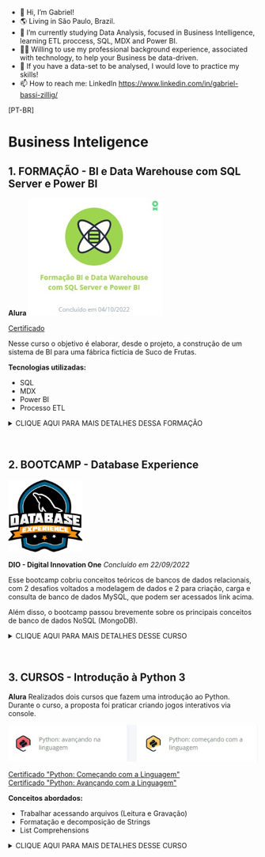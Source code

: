 - 👋 Hi, I’m Gabriel!
- 🌎 Living in São Paulo, Brazil.
- 🌱 I’m currently studying Data Analysis, focused in Business Intelligence, learning ETL proccess, SQL, MDX and Power BI.
- 👨‍💼 Willing to use my professional background experience, associated with technology, to help your Business be data-driven.
- 💞️ If you have a data-set to be analysed, I would love to practice my skills!
- 📫 How to reach me: LinkedIn https://www.linkedin.com/in/gabriel-bassi-zillig/

[PT-BR]
<h1> Business Inteligence </h1>

<h2> 1. FORMAÇÃO - BI e Data Warehouse com SQL Server e Power BI</h2>

**Alura**
![Formação BI com SQL Server](https://github.com/GZILLIG/Cursos-Alura/raw/main/Formacao-BI-SQLServer.jpg)

[Certificado](https://cursos.alura.com.br/degree/certificate/a98a0acd-0a7d-4a6d-b710-b01d7571cdd0/)

<p> Nesse curso o objetivo é elaborar, desde o projeto, a construção de um sistema de BI para uma fábrica fictícia de Suco de Frutas.

**Tecnologias utilizadas:**
* SQL
* MDX
* Power BI
* Processo ETL

<details><summary>CLIQUE AQUI PARA MAIS DETALHES DESSA FORMAÇÃO</summary>

**Softwares utilizados:**

![Softwares](https://github.com/GZILLIG/Cursos-Alura/raw/main/Business%20Intelligence/tecnologias-datawarehouse.jpg)

**Conceitos abordados:**
* Construção e modelagem de dados de um Datawarehouse em SQL Server;
* Extração de dados mock-up da empresa (Fontes de dados diversas: Planilha de Excel, .csv, .txt, .bak (SQL));
* Transformação dos dados - Desmembramento de Strings, separação por colunas, limpeza de dados vazios e repetidos;
* Carga dos dados no Datawarehouse;
* Criação do banco de dados OLAP, com suas hierarquias;
* Criação de medidas calculadas;
* Consultas básicas e avançadas em linguagem multi-dimensional (MDX);
* Introdução a visualização de dados via Power BI e publicação de dashboards.

**Anotações:**
>[Conceitos de Datawarehouse](https://github.com/GZILLIG/Cursos-Alura/blob/main/Business%20Intelligence/anota%C3%A7%C3%B5es%20Conceitos%20de%20Datawarehouse.md)<br>
>[Conceitos de OLAP e ETL](https://github.com/GZILLIG/Cursos-Alura/blob/main/Business%20Intelligence/anota%C3%A7%C3%B5es%20Conceitos%20de%20ETL.md)

**Arquivos criados ao longo do curso:**
>[Criação do banco SQL Server](https://github.com/GZILLIG/Cursos-Alura/blob/main/Business%20Intelligence/SQL-MDX/DatawarehouseSucos/DatawarehouseSucos)<br>
>[Carga e Transformação dos dados](https://github.com/GZILLIG/Cursos-Alura/blob/main/Business%20Intelligence/SQL-MDX/DatawarehouseSucos/CargaDatawarehouse)<br>
>[Criação do banco de dados OLAP](https://github.com/GZILLIG/Cursos-Alura/blob/main/Business%20Intelligence/SQL-MDX/DatawarehouseSucos/OLAPSucos)<br>
>[Consultas em MDX](https://github.com/GZILLIG/Cursos-Alura/blob/main/Business%20Intelligence/SQL-MDX)<br>
>[Relatórios em PowerBI](https://github.com/GZILLIG/Cursos-Alura#:~:text=em%20MDX%20Relat%C3%B3rios-,em%20PowerBI,-Screenshots%20das%20etapas)

**Screenshots das etapas de criação:**

![Processo ETL - Visual Studio](https://github.com/GZILLIG/Cursos-Alura/raw/main/Business%20Intelligence/SQL-MDX/ETL-VisualStudio.jpg)
![Consulta MDX - SQL Analysis Server](https://github.com/GZILLIG/Cursos-Alura/raw/main/Business%20Intelligence/SQL-MDX/MDX-SQLAnalysisServer.jpg)
![Dashboard PowerBI](https://github.com/GZILLIG/Cursos-Alura/raw/main/Business%20Intelligence/PowerBI/PowerBI.gif)
</details>

<br>
<br>

<h2> 2. BOOTCAMP - Database Experience </h2>

![logo-database-experience](https://github.com/GZILLIG/Cursos-DIO/raw/main/logo%20db-Experience.png)

**DIO - Digital Innovation One**
*Concluído em 22/09/2022* 

<p>Esse bootcamp cobriu conceitos teóricos de bancos de dados relacionais, com 2 desafios voltados a modelagem de dados e 2 para criação, carga e consulta de banco de dados MySQL, que podem ser acessados link acima.</p>
<p>Além disso, o bootcamp passou brevemente sobre os principais conceitos de banco de dados NoSQL (MongoDB).
  
<details><summary>CLIQUE AQUI PARA MAIS DETALHES DESSE CURSO</summary>
<h2>Conteúdo</h2>

* [Desafio - Refinamento DB para E-commerce](/Bootcamp%20Database%20Experience/Desafio%20Refinamento%20E-Commerce/)

Nesse desafio, a instrutora forneceu uma ER (Estrutura Relacionamento) e o objetivo era refinar essa estrutura, adicionando *atributos especializados*, criar novas tabelas e suas relações, tornar os nomes das colunas e tabelas mais *code friendly*.

* [Desafio - Modelagem de dados - Sistema de Ordem de serviço para Oficina Mecânica](/Bootcamp%20Database%20Experience/Modelagem%20de%20Dados_%20Sistema%20de%20OS%20Oficina/)

Aqui, a instrutura forneceu apenas a especificação textual para criarmos a modelo ER do zero.

* [Desafio - Criação de DB MySQL seguindo modelo ER - E-Commerce](/Bootcamp%20Database%20Experience/SQL%20e-commerce/)

Baseado no modelo ER apresentado no primeiro desafio, o desafio foi criar o BD em MySQL, desde a criação das tabelas e relacionamentos, carga e consulta.

* [Desafio - Criação de DB MySQL seguindo modelo ER - Sistema de OS Oficina](/Bootcamp%20Database%20Experience/SQL%20OS%20Oficina/)

<p>Este foi o desafio onde mais tempo foi dedicado. Assim com o desafio anterior, foi realizada a criação de um DB em MySQL, porém baseado no modelo ER criado do zero para o sistema de OS de uma oficina mecânica.</p>
Foi utilizado o site Mockaroo para gerar dados aleatório que simulassem a carga do banco, assim permitindo a realização de diversas consultas complexas.

* [Anotações - Diferenças entre bancos SQl e NoSQl](/Bootcamp%20Database%20Experience/Anotacoes%20-%20BD%20Relacional%20vs%20Nao-Relacional.md)

Pequeno artigo (de minha autoria) para o público leigo, sobre as diferenças entre banco de dados relacional e relacional.
</details>
<br>
<br> 
<h2> 3. CURSOS - Introdução à Python 3 </h2>

**Alura**
Realizados dois cursos que fazem uma introdução ao Python. Durante o curso, a proposta foi praticar criando jogos interativos via console.

![Cursos Python](https://github.com/GZILLIG/Cursos-Alura/raw/main/Curso-python-1.jpg)

[Certificado "Python: Começando com a Linguagem"](https://cursos.alura.com.br/certificate/6609c36e-8fd8-4fd9-aa7a-239c5eb557df/) <br>
[Certificado "Python: Avançando com a Linguagem"](https://cursos.alura.com.br/certificate/e2abcd24-3372-453f-b1c5-6d7aa9f9f585/)

**Conceitos abordados:**
* Trabalhar acessando arquivos (Leitura e Gravação)
* Formatação e decomposição de Strings
* List Comprehensions

<details><summary>CLIQUE AQUI PARA MAIS DETALHES DESSE CURSO</summary>

**Códigos-fonte desenvolvidos ao longo do curso:**
>[Menu dos jogos](https://github.com/GZILLIG/Cursos-Alura/blob/main/Business%20Intelligence/Curso-Python-Basico/jogos.py) <br>
>[Jogo da Forca](https://github.com/GZILLIG/Cursos-Alura/blob/main/Business%20Intelligence/Curso-Python-Basico/forca.py) <br>
>[Jogo de Adivinhação](https://github.com/GZILLIG/Cursos-Alura/blob/main/Business%20Intelligence/Curso-Python-Basico/adivinhacao.py)

**Screenshots**

![VS Code](https://github.com/GZILLIG/Cursos-Alura/raw/main/Business%20Intelligence/Curso-Python-Basico/Python-VSCODE.jpg) <br>
![Jogo da Forca](https://github.com/GZILLIG/Cursos-Alura/raw/main/Business%20Intelligence/Curso-Python-Basico/Jogo-Forca.jpg) <br>
![Jogo Adivinhação](https://github.com/GZILLIG/Cursos-Alura/raw/main/Business%20Intelligence/Curso-Python-Basico/jogo-adivinhacao.jpg)
</details>
